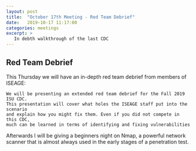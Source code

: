 ```yaml
---
layout: post
title:  "October 17th Meeting - Red Team Debrief"
date:   2019-10-17 11:17:00
categories: meetings
excerpt: >
   In debth walkthrough of the last CDC
---
```




Red Team Debrief
-----------------------------
This Thursday we will have an in-depth red team debrief from members of ISEAGE:

    We will be presenting an extended red team debrief for the Fall 2019 ISU CDC. 
    This presentation will cover what holes the ISEAGE staff put into the scenario
    and explain how you might fix them. Even if you did not compete in this CDC, 
    much can be learned in terms of identifying and fixing vulnerabilities


Afterwards I will be giving a beginners night on Nmap, a powerful network scanner that
is almost always used in the early stages of a penetration test.

